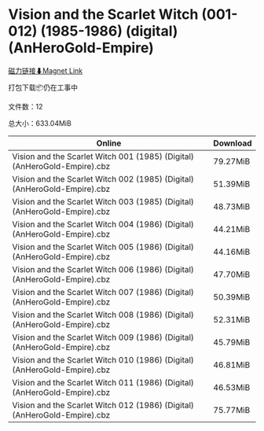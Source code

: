 # Vision and the Scarlet Witch (001-012) (1985-1986) (digital) (AnHeroGold-Empire)

[磁力链接⬇Magnet Link](magnet:?xt=urn:btih:812461e2a05b99f7b6e7f88a4b7a16ec72dccf0c&dn=Vision%20and%20the%20Scarlet%20Witch%20%28001-012%29%20%281985-1986%29%20%28digital%29%20%28AnHeroGold-Empire%29)

打包下载📦仍在工事中

文件数：12

总大小：633.04MiB

Online | Download
--- | ---
Vision and the Scarlet Witch 001 (1985) (Digital) (AnHeroGold-Empire).cbz | 79.27MiB
Vision and the Scarlet Witch 002 (1985) (Digital) (AnHeroGold-Empire).cbz | 51.39MiB
Vision and the Scarlet Witch 003 (1985) (Digital) (AnHeroGold-Empire).cbz | 48.73MiB
Vision and the Scarlet Witch 004 (1986) (Digital) (AnHeroGold-Empire).cbz | 44.21MiB
Vision and the Scarlet Witch 005 (1986) (Digital) (AnHeroGold-Empire).cbz | 44.16MiB
Vision and the Scarlet Witch 006 (1986) (Digital) (AnHeroGold-Empire).cbz | 47.70MiB
Vision and the Scarlet Witch 007 (1986) (Digital) (AnHeroGold-Empire).cbz | 50.39MiB
Vision and the Scarlet Witch 008 (1986) (Digital) (AnHeroGold-Empire).cbz | 52.31MiB
Vision and the Scarlet Witch 009 (1986) (Digital) (AnHeroGold-Empire).cbz | 45.79MiB
Vision and the Scarlet Witch 010 (1986) (Digital) (AnHeroGold-Empire).cbz | 46.81MiB
Vision and the Scarlet Witch 011 (1986) (Digital) (AnHeroGold-Empire).cbz | 46.53MiB
Vision and the Scarlet Witch 012 (1986) (Digital) (AnHeroGold-Empire).cbz | 75.77MiB